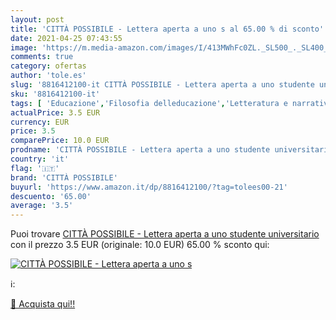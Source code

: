 ```yaml
---
layout: post
title: 'CITTÀ POSSIBILE - Lettera aperta a uno s al 65.00 % di sconto'
date: 2021-04-25 07:43:55
image: 'https://m.media-amazon.com/images/I/413MWhFc0ZL._SL500_._SL400_.jpg'
comments: true
category: ofertas
author: 'tole.es'
slug: '8816412100-it CITTÀ POSSIBILE - Lettera aperta a uno studente universitario'
sku: '8816412100-it'
tags: [ 'Educazione','Filosofia delleducazione','Letteratura e narrativa','Libri','Libri universitari','Libri universitari scienze delleducazione','Saggi','Saggi e corrispondenza','Società e scienze sociali','città possibile', ]
actualPrice: 3.5 EUR
currency: EUR
price: 3.5
comparePrice: 10.0 EUR
prodname: 'CITTÀ POSSIBILE - Lettera aperta a uno studente universitario'
country: 'it'
flag: '🇮🇹'
brand: 'CITTÀ POSSIBILE'
buyurl: 'https://www.amazon.it/dp/8816412100/?tag=tolees00-21'
descuento: '65.00'
average: '3.5'
---
```


Puoi trovare [CITTÀ POSSIBILE - Lettera aperta a uno studente universitario](https://www.amazon.it/dp/8816412100/?tag=tolees00-21) con il prezzo 3.5 EUR (originale: 10.0 EUR) 65.00 % sconto qui:

[![CITTÀ POSSIBILE - Lettera aperta a uno s](https://m.media-amazon.com/images/I/413MWhFc0ZL._SL500_._SL400_.jpg)](https://www.amazon.it/dp/8816412100/?tag=tolees00-21)

ℹ️:


[🛒 Acquista qui!!](https://www.amazon.it/dp/8816412100/?tag=tolees00-21)
